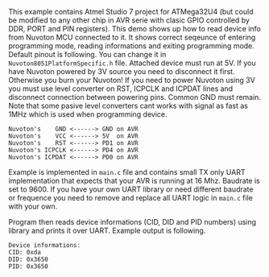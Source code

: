 This example contains Atmel Studio 7 project for ATMega32U4 (but could be modified to any other chip in AVR serie with clasic GPIO controlled by DDR, PORT and PIN registers). This demo shows up how to read device info from Nuvoton MCU connected to it. It shows correct seqeunce of entering programming mode, reading informations and exiting programming mode. Default pinout is following. You can change it in `Nuvoton8051PlatformSpecific.h` file. Attached device must run at 5V. If you have Nuvoton powered by 3V source you need to disconnect it first. Otherwise you burn your Nuvoton! If you need to power Nuvoton using 3V you must use level converter on RST, ICPCLK and ICPDAT lines and disconnect connection between powering pins. Common GND must remain. Note that some pasive level converters cant works with signal as fast as 1MHz which is used when programming device.

```
Nuvoton's    GND <------> GND on AVR
Nuvoton's    VCC <------> 5V  on AVR
Nuvoton's    RST <------> PD1 on AVR
Nuvoton's ICPCLK <------> PD4 on AVR
Nuvoton's ICPDAT <------> PD0 on AVR
```

Example is implemented in `main.c` file and contains small TX only UART implementation that expects that your AVR is running at 16 Mhz. Baudrate is set to 9600. If you have your own UART library or need different baudrate or frequence you need to remove and replace all UART logic in `main.c` file with your own.

Program then reads device informations (CID, DID and PID numbers) using library and prints it over UART. Example output is following.

```
Device informations:
CID: 0xda
DID: 0x3650
PID: 0x3650
```
